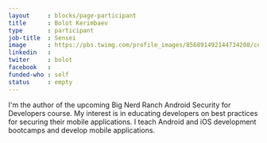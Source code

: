 ```yaml
---
layout     : blocks/page-participant
title      : Bolot Kerimbaev
type       : participant
job-title  : Sensei
image      : https://pbs.twimg.com/profile_images/856891492144734208/ceITF9fK.jpg
linkedin   :
twiter     : bolot
facebook   :
funded-who : self
status     : empty
---
```


I'm the author of the upcoming Big Nerd Ranch Android Security for Developers course.
My interest is in educating developers on best practices for securing their mobile applications.
I teach Android and iOS development bootcamps and develop mobile applications.
